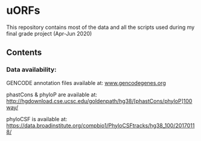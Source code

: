 # uORFs
This repository contains most of the data and all the scripts used during my final grade project (Apr-Jun 2020)

## Contents





### Data availability:
GENCODE annotation files available at:
www.gencodegenes.org

phastCons & phyloP are available at:
http://hgdownload.cse.ucsc.edu/goldenpath/hg38/[phastCons/phyloP]100way/

phyloCSF is available at:
https://data.broadinstitute.org/compbio1/PhyloCSFtracks/hg38_100/20170118/


